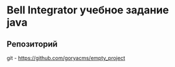 ﻿Bell Integrator  учебное задание java
=======================
Репозиторий
-
git - https://github.com/goryacms/empty_project 